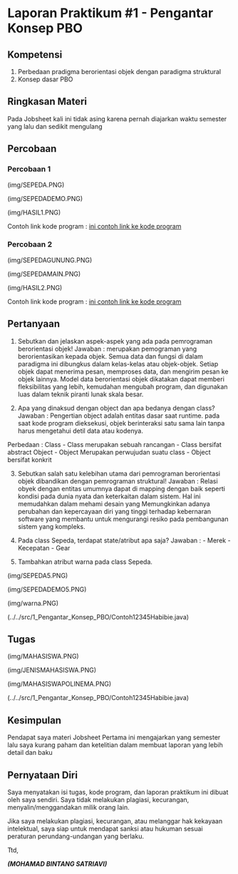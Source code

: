 # Laporan Praktikum #1 - Pengantar Konsep PBO

## Kompetensi
1. Perbedaan pradigma berorientasi objek dengan paradigma struktural
2. Konsep dasar PBO

## Ringkasan Materi

Pada Jobsheet kali ini tidak asing karena pernah diajarkan waktu semester yang lalu dan sedikit mengulang

## Percobaan

### Percobaan 1

(img/SEPEDA.PNG)

(img/SEPEDADEMO.PNG)

(img/HASIL1.PNG)

Contoh link kode program : [ini contoh link ke kode program](../../src/1_Pengantar_Konsep_PBO/Contoh12345Habibie.java)

### Percobaan 2


(img/SEPEDAGUNUNG.PNG)

(img/SEPEDAMAIN.PNG)

(img/HASIL2.PNG)

Contoh link kode program : [ini contoh link ke kode program](../../src/1_Pengantar_Konsep_PBO/Contoh12345Habibie.java)

## Pertanyaan

1. Sebutkan dan jelaskan aspek-aspek yang ada pada pemrograman berorientasi objek! 
Jawaban : merupakan pemograman yang berorientasikan kepada objek. Semua data dan fungsi di dalam paradigma ini dibungkus dalam kelas-kelas atau objek-objek. Setiap objek dapat menerima pesan, memproses data, dan mengirim pesan ke objek lainnya. Model data berorientasi objek dikatakan dapat memberi fleksibilitas yang lebih, kemudahan mengubah program, dan digunakan luas dalam teknik piranti lunak skala besar.

2. Apa yang dinaksud dengan object dan apa bedanya dengan class? 
Jawaban : Pengertian object adalah entitas dasar saat runtime. pada saat kode program dieksekusi, objek berinteraksi satu sama lain tanpa harus mengetahui detil data atau kodenya. 
 
Perbedaan : Class  - Class merupakan sebuah rancangan 
                   - Class bersifat abstract 
            Object - Object Merupakan perwujudan suatu class 
                   - Object bersifat konkrit 
                   
3. Sebutkan salah satu kelebihan utama dari pemrograman berorientasi objek dibandikan dengan pemrograman struktural! Jawaban : Relasi obyek dengan entitas umumnya dapat di mapping dengan baik seperti kondisi pada dunia nyata dan keterkaitan dalam sistem. Hal ini memudahkan dalam mehami desain yang Memungkinkan adanya perubahan dan kepercayaan diri yang tinggi terhadap kebernaran software yang membantu untuk mengurangi resiko pada pembangunan sistem yang kompleks. 

4. Pada class Sepeda, terdapat state/atribut apa saja? 
Jawaban : - Merek
          - Kecepatan
          - Gear
          
5. Tambahkan atribut warna pada class Sepeda. 

(img/SEPEDA5.PNG)

(img/SEPEDADEMO5.PNG)

(img/warna.PNG)

(../../src/1_Pengantar_Konsep_PBO/Contoh12345Habibie.java)

## Tugas

(img/MAHASISWA.PNG)

(img/JENISMAHASISWA.PNG)

(img/MAHASISWAPOLINEMA.PNG)

(../../src/1_Pengantar_Konsep_PBO/Contoh12345Habibie.java)

## Kesimpulan

Pendapat saya materi Jobsheet Pertama ini mengajarkan yang semester lalu saya kurang paham dan ketelitian dalam membuat laporan yang lebih detail dan baku

## Pernyataan Diri

Saya menyatakan isi tugas, kode program, dan laporan praktikum ini dibuat oleh saya sendiri. Saya tidak melakukan plagiasi, kecurangan, menyalin/menggandakan milik orang lain.

Jika saya melakukan plagiasi, kecurangan, atau melanggar hak kekayaan intelektual, saya siap untuk mendapat sanksi atau hukuman sesuai peraturan perundang-undangan yang berlaku.

Ttd,

***(MOHAMAD BINTANG SATRIAVI)***
